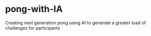 # pong-with-IA
 Creating next generation pong using AI to generate a greater load of challenges for participants
